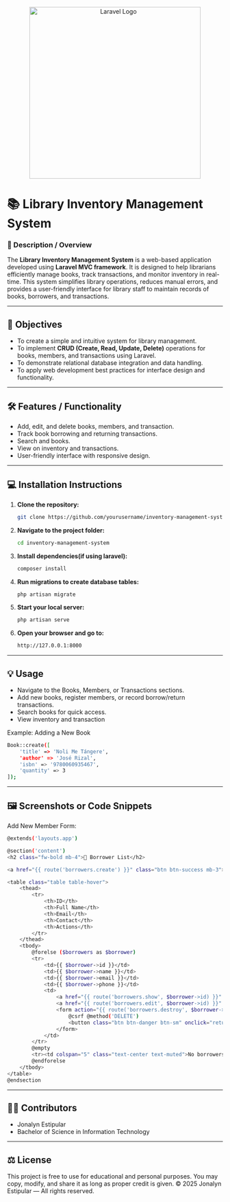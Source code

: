 <p align="center"><a href="https://laravel.com" target="_blank"><img src="https://raw.githubusercontent.com/laravel/art/master/logo-lockup/5%20SVG/2%20CMYK/1%20Full%20Color/laravel-logolockup-cmyk-red.svg" width="400" alt="Laravel Logo"></a></p>

# 📚 Library Inventory Management System

### 📘 Description / Overview

The **Library Inventory Management System** is a web-based application developed using **Laravel MVC framework**. It is designed to help librarians efficiently manage books, track transactions, and monitor inventory in real-time. This system simplifies library operations, reduces manual errors, and provides a user-friendly interface for library staff to maintain records of books, borrowers, and transactions.

---

## 📝 Objectives

- To create a simple and intuitive system for library management.
- To implement **CRUD (Create, Read, Update, Delete)** operations for books, members, and transactions using Laravel.
- To demonstrate relational database integration and data handling.
- To apply web development best practices for interface design and functionality.

---

## 🛠️ Features / Functionality

- Add, edit, and delete books, members, and transaction.
- Track book borrowing and returning transactions.
- Search and books.
- View on inventory and transactions.
- User-friendly interface with responsive design.

---

## 💻 Installation Instructions
1. **Clone the repository:**
   ```bash
   git clone https://github.com/yourusername/inventory-management-system.git
   ```
2. **Navigate to the project folder:**
   ```bash
   cd inventory-management-system
   ```
3. **Install dependencies(if using laravel):**
   ```bash
   composer install
   ```
4. **Run migrations to create database tables:**
   ```bash
   php artisan migrate
   ```
5. **Start your local server:**
   ```bash
   php artisan serve
   ```
6. **Open your browser and go to:**
    ```bash
    http://127.0.0.1:8000
    ```

---

## 💡 Usage

- Navigate to the Books, Members, or Transactions sections.
- Add new books, register members, or record borrow/return transactions.
- Search books for quick access.
- View inventory and transaction 

Example: Adding a New Book
```bash
Book::create([
    'title' => 'Noli Me Tángere',
    'author' => 'José Rizal',
    'isbn' => '9780060935467',
    'quantity' => 3
]);
```
---

## 🖼️ Screenshots or Code Snippets
Add New Member Form:
```bash
@extends('layouts.app')

@section('content')
<h2 class="fw-bold mb-4">👥 Borrower List</h2>

<a href="{{ route('borrowers.create') }}" class="btn btn-success mb-3">Register New Borrower</a>

<table class="table table-hover">
    <thead>
        <tr>
            <th>ID</th>
            <th>Full Name</th>
            <th>Email</th>
            <th>Contact</th>
            <th>Actions</th>
        </tr>
    </thead>
    <tbody>
        @forelse ($borrowers as $borrower)
        <tr>
            <td>{{ $borrower->id }}</td>
            <td>{{ $borrower->name }}</td>
            <td>{{ $borrower->email }}</td>
            <td>{{ $borrower->phone }}</td>
            <td>
                <a href="{{ route('borrowers.show', $borrower->id) }}" class="btn btn-info btn-sm">View</a>
                <a href="{{ route('borrowers.edit', $borrower->id) }}" class="btn btn-warning btn-sm">Edit</a>
                <form action="{{ route('borrowers.destroy', $borrower->id) }}" method="POST" class="d-inline">
                    @csrf @method('DELETE')
                    <button class="btn btn-danger btn-sm" onclick="return confirm('Delete borrower?')">Delete</button>
                </form>
            </td>
        </tr>
        @empty
        <tr><td colspan="5" class="text-center text-muted">No borrowers found.</td></tr>
        @endforelse
    </tbody>
</table>
@endsection
```

---

## 👩‍💻 Contributors
- Jonalyn Estipular
- Bachelor of Science in Information Technology

---

## ⚖️ License

This project is free to use for educational and personal purposes.
You may copy, modify, and share it as long as proper credit is given.
© 2025 Jonalyn Estipular — All rights reserved.

